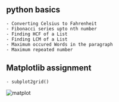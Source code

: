## python basics

    - Converting Celsius to Fahrenheit
    - Fibonacci series upto nth number
    - Finding HCF of a List
    - Finding LCM of a List
    - Maximum occured Words in the paragraph
    - Maximum repeated number

## Matplotlib assignment

    - subplot2grid()  
   ![matplot](https://user-images.githubusercontent.com/93982828/149071175-09cdb1f0-f0f6-4d52-9394-8a3ed33f309e.png)
